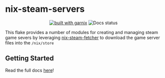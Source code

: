 # nix-steam-servers
<div align="center">
  <a href="https://garnix.io"><img alt="built with garnix" src="https://img.shields.io/endpoint.svg?url=https%3A%2F%2Fgarnix.io%2Fapi%2Fbadges%2Fscottbot95%2Fnix-steam-servers%3Fbranch%3Dmaster"></a>
  <img src="https://img.shields.io/github/actions/workflow/status/scottbot95/nix-steam-servers/gh-pages.yaml?label=docs" alt="Docs status"/>
</div>

This flake provides a number of modules for creating and managing 
steam game severs by leveraging [nix-steam-fetcher] to download the
game server files into the `/nix/store`

## Getting Started

Read the full docs [here][docs]!
   
<!-- Links -->
[nix-steam-fetcher]:https://github.com/aidalgol/nix-steam-fetcher
[docs]:https://scottbot95.github.io/nix-steam-servers